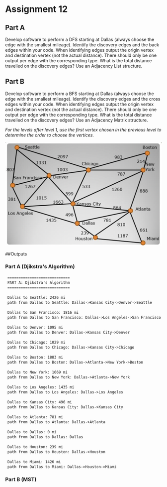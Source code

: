 # Assignment 12

## __Part A__
Develop software to perform a DFS starting at Dallas (always 
choose the edge with the smallest mileage).   Identify the 
discovery edges and the back edges within your code.  When 
identifying edges output the origin vertex and destination vertex 
(not the actual distance). There should only be one output per 
edge with the corresponding type. What is the total distance 
travelled on the discovery edges? Use an Adjacency List 
structure. 

## __Part B__
Develop software to perform a BFS starting at Dallas (always 
choose the edge with the smallest mileage).  Identify the 
discovery edges and the cross edges within your code. When 
identifying edges output the origin vertex and destination vertex 
(not the actual distance). There should only be one output per 
edge with the corresponding type.  What is the total distance 
travelled on the discovery edges? Use an Adjacency Matrix 
structure. 
 
*For the levels after level 1, use the first vertex chosen in the 
previous level to determine the order to choose the vertices.*

<img src='graph.png' title='Graph' width='' alt='Graph' />

##Outputs

### Part A (Djikstra's Algorithm)
     ============================
     PART A: Djikstra's Algorithm
     ============================
     
     Dallas to Seattle: 2426 mi
     path from Dallas to Seattle: Dallas->Kansas City->Denver->Seattle
     
     Dallas to San Francisco: 1816 mi
     path from Dallas to San Francisco: Dallas->Los Angeles->San Francisco
     
     Dallas to Denver: 1095 mi
     path from Dallas to Denver: Dallas->Kansas City->Denver
     
     Dallas to Chicago: 1029 mi
     path from Dallas to Chicago: Dallas->Kansas City->Chicago
     
     Dallas to Boston: 1883 mi
     path from Dallas to Boston: Dallas->Atlanta->New York->Boston
     
     Dallas to New York: 1669 mi
     path from Dallas to New York: Dallas->Atlanta->New York
     
     Dallas to Los Angeles: 1435 mi
     path from Dallas to Los Angeles: Dallas->Los Angeles
     
     Dallas to Kansas City: 496 mi
     path from Dallas to Kansas City: Dallas->Kansas City
     
     Dallas to Atlanta: 781 mi
     path from Dallas to Atlanta: Dallas->Atlanta
     
     Dallas to Dallas: 0 mi
     path from Dallas to Dallas: Dallas
     
     Dallas to Houston: 239 mi
     path from Dallas to Houston: Dallas->Houston
     
     Dallas to Miami: 1426 mi
     path from Dallas to Miami: Dallas->Houston->Miami
    
### Part B (MST)
    
